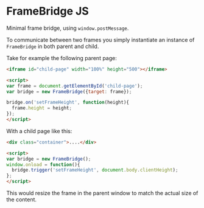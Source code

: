 # FrameBridge JS

Minimal frame bridge, using `window.postMessage`.

To communicate between two frames you simply instantiate an instance of `FrameBridge` in both parent and child.

Take for example the following parent page:

```html
<iframe id="child-page" width="100%" height="500"></iframe>

<script>
var frame = document.getElementById('child-page');
var bridge = new FrameBridge({target: frame});

bridge.on('setFrameHeight', function(height){
  frame.height = height;
});
</script>
```

With a child page like this:

```html
<div class="container">....</div>

<script>
var bridge = new FrameBridge();
window.onload = function(){
  bridge.trigger('setFrameHeight', document.body.clientHeight);
};
</script>
```

This would resize the frame in the parent window to match the actual size of the content.
